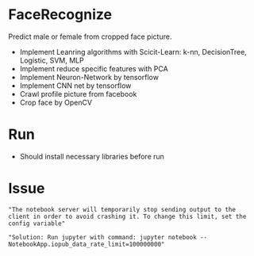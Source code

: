
# FaceRecognize
Predict male or female from cropped face picture.
  - Implement Leanring algorithms with Scicit-Learn: k-nn, DecisionTree, Logistic, SVM, MLP
  - Implement reduce specific features with PCA
  - Implement Neuron-Network by tensorflow
  - Implement CNN net by tensorflow
  - Crawl profile picture from facebook
  - Crop face by OpenCV

# Run
  - Should install necessary libraries before run

# Issue
    "The notebook server will temporarily stop sending output to the client in order to avoid crashing it. To change this limit, set the config variable"
    
    "Solution: Run jupyter with command: jupyter notebook --NotebookApp.iopub_data_rate_limit=100000000"
